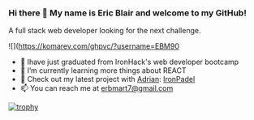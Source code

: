 ### Hi there 👋 My name is Eric Blair and welcome to my GitHub!

A full stack web developer looking for the next challenge.

![](https://komarev.com/ghpvc/?username=EBM90

- 🔭 Ihave just graduated from IronHack's web developer bootcamp
- 🌱 I’m currently learning more things about REACT
- 👯 Check out my latest project with [Adrian](https://github.com/paniaguaadrian): [IronPadel](http://ironpadel.herokuapp.com/)
- 📫 You can reach me at erbmart7@gmail.com

[![trophy](https://github-profile-trophy.vercel.app/?username=EBM90&theme=onedark)](https://github.com/ryo-ma/github-profile-trophy)


